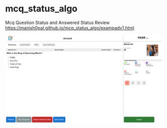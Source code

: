 # mcq_status_algo
Mcq Question Status and Answered Status Review
https://manish0pal.github.io/mcq_status_algo/exampadv1.html

![demo](demo1.png)
